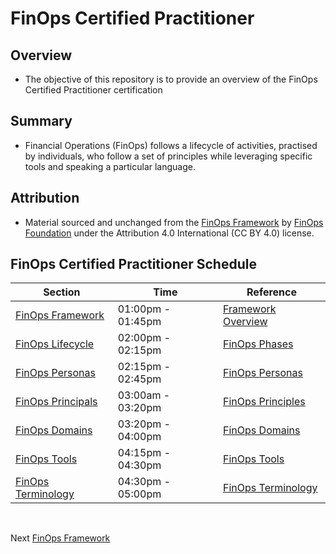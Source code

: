 # FinOps Certified Practitioner

## Overview
* The objective of this repository is to provide an overview of the FinOps Certified Practitioner certification

## Summary
* Financial Operations (FinOps) follows a lifecycle of activities, practised by individuals, who follow a set of principles while leveraging specific tools and speaking a particular language.


## Attribution
* Material sourced and unchanged from the [FinOps Framework](https://www.finops.org/introduction/what-is-finops/) by [FinOps Foundation](https://www.finops.org/about/) under the Attribution 4.0 International (CC BY 4.0) license.


## FinOps Certified Practitioner Schedule

| Section | Time | Reference |
| --- | --- | --- |
| [FinOps Framework](https://github.com/jamesbuckett/finops-certified-practitioner/blob/main/01-finops-framework.md) | 01:00pm - 01:45pm | [Framework Overview](https://www.finops.org/framework/) | 
| [FinOps Lifecycle](https://github.com/jamesbuckett/finops-certified-practitioner/blob/main/02-finops-lifecycle.md) | 02:00pm - 02:15pm | [FinOps Phases](https://www.finops.org/framework/phases/) | 
| [FinOps Personas](https://github.com/jamesbuckett/finops-certified-practitioner/blob/main/03-finops-persona.md) | 02:15pm - 02:45pm | [FinOps Personas](https://www.finops.org/framework/personas/) | 
| [FinOps Principals](https://github.com/jamesbuckett/finops-certified-practitioner/blob/main/04-finops-principals.md) | 03:00am - 03:20pm | [FinOps Principles](https://www.finops.org/framework/principles/) | 
| [FinOps Domains](https://github.com/jamesbuckett/finops-certified-practitioner/blob/main/05-finops-domains.md) | 03:20pm - 04:00pm | [FinOps Domains](https://www.finops.org/framework/domains/) | 
| [FinOps Tools](https://github.com/jamesbuckett/finops-certified-practitioner/blob/main/06-finops-tools.md) | 04:15pm - 04:30pm | [FinOps Tools](https://www.finops.org/wg/multi-cloud-tools-and-terminology/) |
| [FinOps Terminology](https://github.com/jamesbuckett/finops-certified-practitioner/blob/main/07-finops-terminology.md) | 04:30pm - 05:00pm | [FinOps Terminology](https://www.finops.org/resource/terminology/) |
<br>

Next [FinOps Framework](https://github.com/jamesbuckett/finops-certified-practitioner/blob/main/01-finops-framework.md)